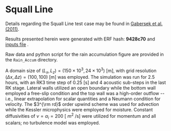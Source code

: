# Squall Line

Details regarding the Squall Line test case may be found in [Gabersek et al. (2011)](https://doi.org/10.1175/MWR-D-11-00144.1).
    
Results presented herein were generated with ERF hash: **9428c70** and [inputs file](https://github.com/erf-model/ERF/blob/9428c70c5c299fd8c11bc0b15634b917e16bdf7b/Exec/MoistRegTests/SquallLine_2D/inputs_moisture_Gabersek) .

Raw data and python script for the rain accumulation figure are provided in the `Rain_Accum` directory.
    
A domain size of $(L_x, L_z) = (150\times 10^3, 24\times 10^3)$ [m], with grid resolution $(\Delta x, \Delta z) = (100, 100)$ [m] was employed. The simulation was run for 2.5 hours, with an RK3 time step of 0.25 [s] and 4 acoustic sub-steps in the last RK stage. Lateral walls utilized an open boundary while the bottom wall employed a free-slip condition and the top wall was a high-order outflow -- i.e., linear extrapolation for scalar quantities and a Neumann condition for velocity. The $3^{\rm rd}$ order upwind scheme was used for advection while the Kessler microphysics were employed for moisture. Constant diffusivities of $\nu = \alpha_{i} = 200$ [ $m^{2}$ /s] were utilized for momentum and all scalars; no turbulence model was employed.
